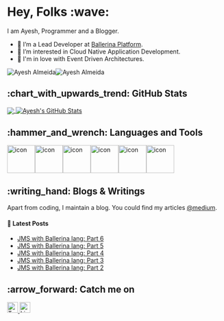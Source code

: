 <h1 align='left'> Hey, Folks :wave:</h1>

I am Ayesh, Programmer and a Blogger.
- 🔭 I’m a Lead Developer at [Ballerina Platform](https://ballerina.io/).
- 🌱 I’m interested in Cloud Native Application Development.
- 🌼 I'm in love with Event Driven Architectures.

<div div style="display: flex; align-items: flex-start;">
  <img src="https://komarev.com/ghpvc/?username=ayeshLK&label=Profile%20views&color=0e75b6&style=flat" alt="Ayesh Almeida" /> 
  <!-- <img src="https://user-badge.committers.top/sri_lanka_public/ayeshLK.svg" alt="Ayesh Almeida" />  -->
  <img src="https://img.shields.io/github/followers/ayeshLK?label=Follow&style=social" alt="Ayesh Almeida" />
</div>

<h2 align='left'> :chart_with_upwards_trend: GitHub Stats </h2>

<a href="https://github.com/ayeshLK/ayeshLK">
  <img align="center" src="https://github-readme-stats.vercel.app/api/top-langs/?username=ayeshLK&title_color=ffffff&text_color=c9cacc&icon_color=2bbc8a&bg_color=1d1f21&langs_count=3" />
</a>

<a href="https://github.com/ayeshLK/ayeshLK">
  <img align="center" src="https://github-readme-stats.vercel.app/api?username=ayeshLK&show_icons=true&line_height=27&count_private=true&title_color=ffffff&text_color=c9cacc&icon_color=2bbc8a&bg_color=1d1f21" alt="Ayesh's GitHub Stats" />
</a>

<h2 align='left'> :hammer_and_wrench: Languages and Tools </h2>

<div style="display: flex; align-items: flex-start;">
  <img src="https://techstack-generator.vercel.app/java-icon.svg" alt="icon" width="65" height="65" />
  <img src="https://techstack-generator.vercel.app/react-icon.svg" alt="icon" width="65" height="65" />
  <img src="https://techstack-generator.vercel.app/graphql-icon.svg" alt="icon" width="65" height="65" />
  <img src="https://techstack-generator.vercel.app/restapi-icon.svg" alt="icon" width="65" height="65" />
  <img src="https://techstack-generator.vercel.app/docker-icon.svg" alt="icon" width="65" height="65" />
  <img src="https://techstack-generator.vercel.app/github-icon.svg" alt="icon" width="65" height="65" />
</div>

<h2 align='left'> :writing_hand: Blogs & Writings </h2>

Apart from coding, I maintain a blog. You could find my articles [@medium](https://ayesh9303.medium.com/).

#### :blue_book: Latest Posts

<!-- BLOG-POST-LIST:START -->
- [JMS with Ballerina lang: Part 6](https://ayesh9303.medium.com/jms-with-ballerina-lang-part-6-35ac842014a9?source=rss-3b4546c4c9c5------2)
- [JMS with Ballerina lang: Part 5](https://ayesh9303.medium.com/jms-with-ballerina-lang-part-5-074d7cd72abd?source=rss-3b4546c4c9c5------2)
- [JMS with Ballerina lang: Part 4](https://ayesh9303.medium.com/jms-with-ballerina-lang-part-4-6db2d4281069?source=rss-3b4546c4c9c5------2)
- [JMS with Ballerina lang: Part 3](https://ayesh9303.medium.com/jms-with-ballerina-lang-part-3-276e42709860?source=rss-3b4546c4c9c5------2)
- [JMS with Ballerina lang: Part 2](https://medium.com/ballerina-techblog/jms-with-ballerina-lang-part-2-8cd8c6b46572?source=rss-3b4546c4c9c5------2)
<!-- BLOG-POST-LIST:END -->

<h2 align='left'> :arrow_forward: Catch me on </h2>

<a href="https://twitter.com/Ayesh363" target="_blank">
  <img style="border: 0; border-style: none" border=2 src="https://edent.github.io/SuperTinyIcons/images/svg/twitter.svg" width="25" title="Twitter"/>
</a>

<a href="https://lk.linkedin.com/in/ayesh-almeida-5a7630a2" target="_blank">
  <img style="border: 0; border-style: none" border=2 src="https://edent.github.io/SuperTinyIcons/images/svg/linkedin.svg" width="25" title="LinkedIn"/>
</a>


<!--
**ayeshLK/ayeshLK** is a ✨ _special_ ✨ repository because its `README.md` (this file) appears on your GitHub profile.

Here are some ideas to get you started:

- 🌱 I’m currently learning ...
- 👯 I’m looking to collaborate on ...
- 🤔 I’m looking for help with ...
- 💬 Ask me about ...
- 📫 How to reach me: ...
- 😄 Pronouns: ...
- ⚡ Fun fact: ...
-->
